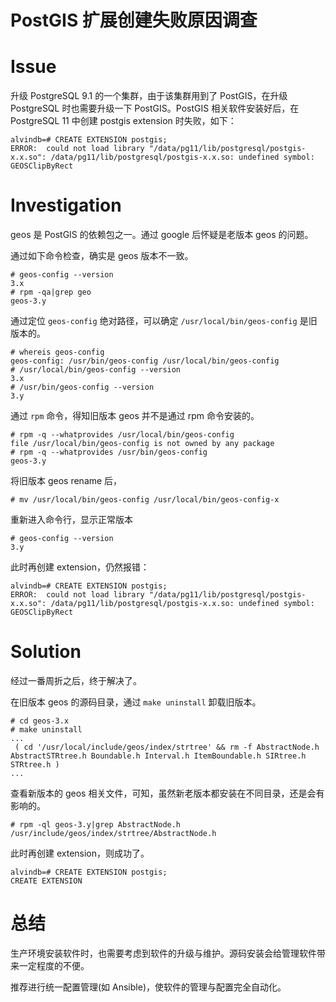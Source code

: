 # PostGIS 扩展创建失败原因调查

# Issue

升级 PostgreSQL 9.1 的一个集群，由于该集群用到了 PostGIS，在升级 PostgreSQL 时也需要升级一下 PostGIS。PostGIS 相关软件安装好后，在 PostgreSQL 11 中创建 postgis extension 时失败，如下：

```
alvindb=# CREATE EXTENSION postgis;
ERROR:  could not load library "/data/pg11/lib/postgresql/postgis-x.x.so": /data/pg11/lib/postgresql/postgis-x.x.so: undefined symbol: GEOSClipByRect
```

# Investigation

geos 是 PostGIS 的依赖包之一。通过 google 后怀疑是老版本 geos 的问题。

通过如下命令检查，确实是 geos 版本不一致。

```
# geos-config --version
3.x
# rpm -qa|grep geo
geos-3.y
```

通过定位 `geos-config` 绝对路径，可以确定 `/usr/local/bin/geos-config`  是旧版本的。

```
# whereis geos-config
geos-config: /usr/bin/geos-config /usr/local/bin/geos-config
# /usr/local/bin/geos-config --version
3.x
# /usr/bin/geos-config --version
3.y
```

通过 `rpm` 命令，得知旧版本 geos 并不是通过 rpm 命令安装的。

```
# rpm -q --whatprovides /usr/local/bin/geos-config
file /usr/local/bin/geos-config is not owned by any package
# rpm -q --whatprovides /usr/bin/geos-config
geos-3.y
```

将旧版本 geos rename 后，

```
# mv /usr/local/bin/geos-config /usr/local/bin/geos-config-x
```

重新进入命令行，显示正常版本

```
# geos-config --version
3.y
```

此时再创建 extension，仍然报错：

```
alvindb=# CREATE EXTENSION postgis;
ERROR:  could not load library "/data/pg11/lib/postgresql/postgis-x.x.so": /data/pg11/lib/postgresql/postgis-x.x.so: undefined symbol: GEOSClipByRect
```

# Solution

经过一番周折之后，终于解决了。

在旧版本 geos 的源码目录，通过 `make uninstall` 卸载旧版本。

```
# cd geos-3.x
# make uninstall
...
 ( cd '/usr/local/include/geos/index/strtree' && rm -f AbstractNode.h AbstractSTRtree.h Boundable.h Interval.h ItemBoundable.h SIRtree.h STRtree.h )
...
```

查看新版本的 geos 相关文件，可知，虽然新老版本都安装在不同目录，还是会有影响的。

```
# rpm -ql geos-3.y|grep AbstractNode.h
/usr/include/geos/index/strtree/AbstractNode.h
```

此时再创建 extension，则成功了。

```
alvindb=# CREATE EXTENSION postgis;
CREATE EXTENSION
```

# 总结

生产环境安装软件时，也需要考虑到软件的升级与维护。源码安装会给管理软件带来一定程度的不便。

推荐进行统一配置管理(如 Ansible)，使软件的管理与配置完全自动化。